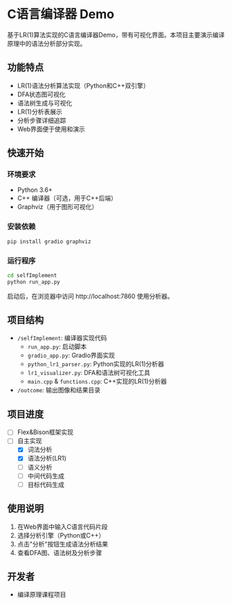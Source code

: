 # C语言编译器 Demo

基于LR(1)算法实现的C语言编译器Demo，带有可视化界面。本项目主要演示编译原理中的语法分析部分实现。

## 功能特点

- LR(1)语法分析算法实现（Python和C++双引擎）
- DFA状态图可视化
- 语法树生成与可视化
- LR(1)分析表展示
- 分析步骤详细追踪
- Web界面便于使用和演示

## 快速开始

### 环境要求

- Python 3.6+
- C++ 编译器（可选，用于C++后端）
- Graphviz（用于图形可视化）

### 安装依赖

```bash
pip install gradio graphviz
```

### 运行程序

```bash
cd selfImplement
python run_app.py
```

启动后，在浏览器中访问 http://localhost:7860 使用分析器。

## 项目结构

- `/selfImplement`: 编译器实现代码
  - `run_app.py`: 启动脚本
  - `gradio_app.py`: Gradio界面实现
  - `python_lr1_parser.py`: Python实现的LR(1)分析器
  - `lr1_visualizer.py`: DFA和语法树可视化工具
  - `main.cpp` & `functions.cpp`: C++实现的LR(1)分析器
- `/outcome`: 输出图像和结果目录

## 项目进度

- [ ] Flex&Bison框架实现
- [ ] 自主实现
  - [x] 词法分析
  - [x] 语法分析(LR1)
  - [ ] 语义分析
  - [ ] 中间代码生成
  - [ ] 目标代码生成

## 使用说明

1. 在Web界面中输入C语言代码片段
2. 选择分析引擎（Python或C++）
3. 点击"分析"按钮生成语法分析结果
4. 查看DFA图、语法树及分析步骤

## 开发者

- 编译原理课程项目